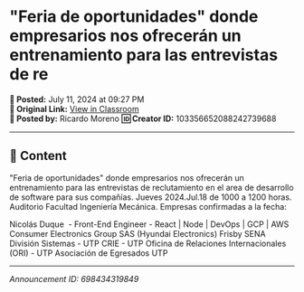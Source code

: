 # "Feria de oportunidades" donde empresarios nos ofrecerán un entrenamiento para las entrevistas de re

**📅 Posted:** July 11, 2024 at 09:27 PM  
**🔗 Original Link:** [View in Classroom](https://classroom.google.com/c/Njk1MDgxNzAyMTIx/p/Njk4NDM0MzE5ODQ5)  
**👤 Posted by:** Ricardo Moreno
**🆔 Creator ID:** 103356652088242739688

---

## 📝 Content

"Feria de oportunidades" donde empresarios nos ofrecerán un entrenamiento para las entrevistas de reclutamiento en el area de desarrollo de software para sus compañías. Jueves 2024.Jul.18 de 1000 a 1200 horas. Auditorio Facultad Ingeniería Mecánica. Empresas confirmadas a la fecha:

Nicolás Duque  - Front-End Engineer - React | Node | DevOps | GCP | AWS
Consumer Electronics Group SAS (Hyundai Electronics)
Frisby
SENA
División Sistemas - UTP
CRIE - UTP
Oficina de Relaciones Internacionales (ORI) - UTP
Asociación de Egresados UTP



---

*Announcement ID: 698434319849*
